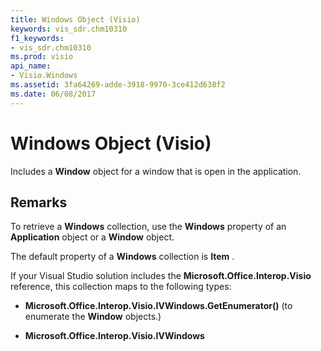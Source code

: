 ```yaml
---
title: Windows Object (Visio)
keywords: vis_sdr.chm10310
f1_keywords:
- vis_sdr.chm10310
ms.prod: visio
api_name:
- Visio.Windows
ms.assetid: 3fa64269-adde-3918-9970-3ce412d638f2
ms.date: 06/08/2017
---
```



# Windows Object (Visio)

 Includes a **Window** object for a window that is open in the application.


## Remarks

To retrieve a **Windows** collection, use the **Windows** property of an **Application** object or a **Window** object.

The default property of a **Windows** collection is **Item** .

If your Visual Studio solution includes the **Microsoft.Office.Interop.Visio** reference, this collection maps to the following types:


- **Microsoft.Office.Interop.Visio.IVWindows.GetEnumerator()** (to enumerate the **Window** objects.)
    
- **Microsoft.Office.Interop.Visio.IVWindows**
    

